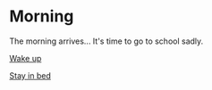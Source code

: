 # Morning
The morning arrives... It's time to go to school sadly.

<a href="wakeup.html">Wake up</a>

<a href="bed.html">Stay in bed</a>
